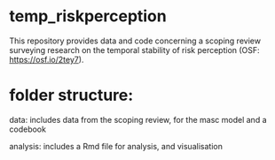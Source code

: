 # temp_riskperception

This repository provides data and code concerning a scoping review surveying research on the temporal stability of risk perception (OSF: https://osf.io/2tey7).

# folder structure:

data: includes data from the scoping review, for the masc model and a codebook

analysis: includes a Rmd file for analysis, and visualisation
